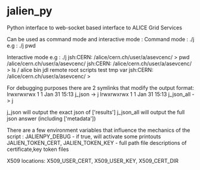 # jalien_py
Python interface to web-socket based interface to ALICE Grid Services

Can be used as command mode and interactive mode :
Command mode :
./j <command>
e.g :
./j pwd

Interactive mode e.g :
./j
jsh:CERN: /alice/cern.ch/user/a/asevcenc/ > pwd
/alice/cern.ch/user/a/asevcenc/
jsh:CERN: /alice/cern.ch/user/a/asevcenc/ > ls /
alice
bin
jdl
remote
root
scripts
test
tmp
var
jsh:CERN: /alice/cern.ch/user/a/asevcenc/ >

For debugging purposes there are 2 symlinks that modify the output format:
lrwxrwxrwx 1 1 Jan 31 15:13 j_json -> j
lrwxrwxrwx 1 1 Jan 31 15:13 j_json_all -> j

j_json will output the exact json of ['results']
j_json_all will output the full json answer (including ['metadata'])

There are a few environment variables that influence the mechanics of the script :
JALIENPY_DEBUG - if true, will activate some printouts
JALIEN_TOKEN_CERT, JALIEN_TOKEN_KEY - full path file descriptions of certificate,key token files

X509 locations:
X509_USER_CERT, X509_USER_KEY, X509_CERT_DIR

